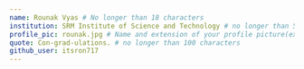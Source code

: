 ```yaml
---
name: Rounak Vyas # No longer than 18 characters
institution: SRM Institute of Science and Technology # no longer than 58 characters
profile_pic: rounak.jpg # Name and extension of your profile picture(ex. mona.png)
quote: Con-grad-ulations. # no longer than 100 characters
github_user: itsron717
---
```

